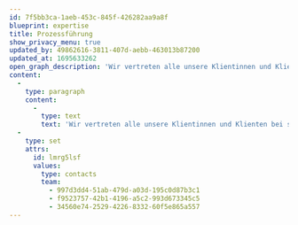 ```yaml
---
id: 7f5bb3ca-1aeb-453c-845f-426282aa9a8f
blueprint: expertise
title: Prozessführung
show_privacy_menu: true
updated_by: 49862616-3811-407d-aebb-463013b87200
updated_at: 1695633262
open_graph_description: 'Wir vertreten alle unsere Klientinnen und Klienten bei sämtlichen Auseinandersetzungen vor Gericht und mit Behörden, wie auch vor privaten Schiedsgerichten. Bei der Entwicklung einer Prozessstrategie und der Durchsetzung oder Abwehr von Ansprüchen und Klagen können wir unsere jahrelange Erfahrung effizient für die Interessen unserer Klientinnen und Klienten einsetzen.'
content:
  -
    type: paragraph
    content:
      -
        type: text
        text: 'Wir vertreten alle unsere Klientinnen und Klienten bei sämtlichen Auseinandersetzungen vor Gericht und mit staatlichen Behörden, wie auch vor privaten Schiedsgerichten. Bei der Entwicklung einer Prozessstrategie und der Durchsetzung oder Abwehr von Ansprüchen und Klagen können wir unsere jahrelange Erfahrung effizient für die Interessen unserer Klientinnen und Klienten einsetzen.'
  -
    type: set
    attrs:
      id: lmrg5lsf
      values:
        type: contacts
        team:
          - 997d3dd4-51ab-479d-a03d-195c0d87b3c1
          - f9523757-42b1-4196-a5c2-993d673345c5
          - 34560e74-2529-4226-8332-60f5e865a557
---
```

